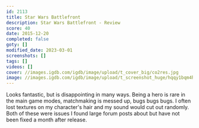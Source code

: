 ```yaml
---
id: 2113
title: Star Wars Battlefront
description: Star Wars Battlefront - Review
score: 40
date: 2015-12-20
completed: false
goty: []
modified_date: 2023-03-01
screenshots: []
tags: []
videos: []
cover: //images.igdb.com/igdb/image/upload/t_cover_big/co2res.jpg
image: //images.igdb.com/igdb/image/upload/t_screenshot_huge/hqqy1bqm4h5bhyfmff7p.jpg
---
```

Looks fantastic, but is disappointing in many ways. Being a hero is rare in the main game modes, matchmaking is messed up, bugs bugs bugs. I often lost textures on my character's hair and my sound would cut out randomly. Both of these were issues I found large forum posts about but have not been fixed a month after release.